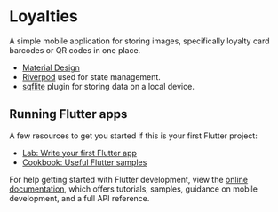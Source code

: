 # Loyalties

A simple mobile application for storing images, specifically loyalty card barcodes or QR codes in one place.

- [Material Design](https://m3.material.io/develop/flutter)
- [Riverpod]((https://riverpod.dev)) used for state management.
- [sqflite](https://docs.flutter.dev/cookbook/persistence/sqlite) plugin for storing data on a local device.


## Running Flutter apps

A few resources to get you started if this is your first Flutter project:

- [Lab: Write your first Flutter app](https://docs.flutter.dev/get-started/codelab)
- [Cookbook: Useful Flutter samples](https://docs.flutter.dev/cookbook)

For help getting started with Flutter development, view the
[online documentation](https://docs.flutter.dev/), which offers tutorials,
samples, guidance on mobile development, and a full API reference.
